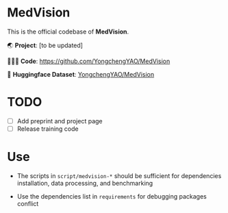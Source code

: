 # MedVision

This is the official codebase of **MedVision**.

🌏 **Project**: [to be updated]

🧑🏻‍💻 **Code**: https://github.com/YongchengYAO/MedVision

🩻 **Huggingface Dataset**: [YongchengYAO/MedVision](https://huggingface.co/datasets/YongchengYAO/MedVision)

# TODO

- [ ] Add preprint and project page
- [ ] Release training code 

# Use

- The scripts in `script/medvision-*` should be sufficient for dependencies installation, data processing, and benchmarking

- Use the dependencies list in `requirements` for debugging packages conflict

  

